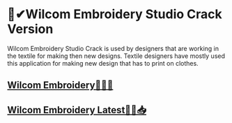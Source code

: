 # 📌✔Wilcom Embroidery Studio Crack Version

Wilcom Embroidery Studio Crack is used by designers that are working in the textile for making then new designs. Textile designers have mostly used this application for making new design that has to print on clothes. 

## [**Wilcom Embroidery🎁🎊😍**](https://tinyurl.com/ye27xk5m)

## [**Wilcom Embroidery Latest👑💃📥**](https://tinyurl.com/ye27xk5m)

